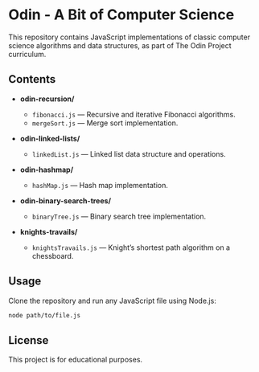 # Odin - A Bit of Computer Science

This repository contains JavaScript implementations of classic computer science algorithms and data structures, as part of The Odin Project curriculum.

## Contents

- **odin-recursion/**
  - `fibonacci.js` — Recursive and iterative Fibonacci algorithms.
  - `mergeSort.js` — Merge sort implementation.

- **odin-linked-lists/**
  - `linkedList.js` — Linked list data structure and operations.

- **odin-hashmap/**
  - `hashMap.js` — Hash map implementation.

- **odin-binary-search-trees/**
  - `binaryTree.js` — Binary search tree implementation.

- **knights-travails/**
  - `knightsTravails.js` — Knight’s shortest path algorithm on a chessboard.

## Usage

Clone the repository and run any JavaScript file using Node.js:

```sh
node path/to/file.js
```

## License

This project is for educational purposes.